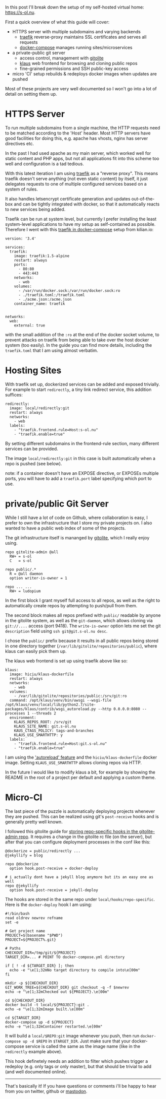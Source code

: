 In this post I'll break down the setup of my self-hosted virtual home: https://s-ol.nu.

First a quick overview of what this guide will cover:

- HTTPS server with multiple subdomains and varying backends
  - [traefik][traefik] reverse-proxy maintains SSL certificates and serves all requests
  - [docker-compose][docker-compose] manages running sites/microservices
- a private-public git server
  - access control, management with [gitolite][gitolite]
  - [klaus][klaus] web frontend for browsing and cloning public repos
  - fine-grained permissions and SSH public-key access
- micro 'CI' setup rebuilds & redeploys docker images when updates are pushed

Most of these projects are very well documented so I won't go into a lot of detail on setting them up.

# HTTPS Server
To run multiple subdomains from a single machine, the HTTP requests need to be matched according to the 'Host' header.
Most HTTP servers have good facilities for doing this, e.g. apache has vhosts, nginx has server directives etc.

In the past I had used apache as my main server, which worked well for static content and PHP apps,
but not all applications fit into this scheme too well and configuration is a tad tedious.

With this latest iteration I am using [traefik][traefik] as a "reverse proxy".
This means traefik doesn't serve anything (not even static content) by itself,
it just delegates requests to one of multiple configured services based on a system of rules.

It also handles letsencrypt certificate generation and updates out-of-the-box and can be tightly integrated with docker, 
so that it automatically reacts to new services being added.

Traefik can be run at system level, but currently I prefer installing the least system-level applications to have my setup
as self-contained as possible. Therefore I went with this [traefik in docker-compose][traefik-in-docker] setup from kilian.io:

    version: '3.4'

    services:
      traefik:
        image: traefik:1.5-alpine
        restart: always
        ports:
          - 80:80
          - 443:443
        networks:
          - web
        volumes:
          - /var/run/docker.sock:/var/run/docker.sock:ro
          - ./traefik.toml:/traefik.toml
          - ./acme.json:/acme.json
        container_name: traefik


    networks:
      web:
        external: true

with the small addition of the `:ro` at the end of the docker socket volume,
to prevent attacks on traefik from being able to take over the host docker system (too easily).
In the guide you can find more details, including the `traefik.toml` that I am using almost verbatim.

# Hosting Sites
With traefik set up, dockerized services can be added and exposed trivially.
For example to start `redirectly`, a tiny link redirect service, this addition suffices:

    redirectly:
      image: local/redirectly:git
      restart: always
      networks:
        - web
      labels:
        - "traefik.frontend.rule=Host:s-ol.nu"
        - "traefik.enable=true"

By setting different subdomains in the frontend-rule section, many different services can be provided.

The image `local/redirectly:git` in this case is built automatically when a repo is pushed (see below).

note: if a container doesn't have an EXPOSE directive, or EXPOSEs multiple ports,
you will have to add a `traefik.port` label specifying which port to use.

# private/public Git Server
While I still have a lot of code on Github, where collaboration is easy,
I prefer to own the infrastructure that I store my private projects on.
I also wanted to have a public web index of some of the projects.

The git infrastructure itself is mananged by [gitolite][gitolite], which I really enjoy using.

    repo gitolite-admin @all
      RW+ = s-ol
      C   = s-ol

    repo public/.*
      R = @all daemon
      option writer-is-owner = 1

    repo ... ...
      RW+ = ludopium

In the first block I grant myself full access to all repos, as well as the right to automatically create repos by
attempting to push/pull from them.

The second block makes all repos prefixed with `public/` readable by anyone in the gitolite system,
as well as the `git-daemon`, which allows cloning via `git://....` access (port 9418).
The `write-is-owner` option lets me set the git `description` field using `ssh git@git.s-ol.nu desc`.

I chose the `public/` prefix because it results in all public repos being stored in one directory together
(`/var/lib/gitolite/repositories/public`), where klaus can easily pick them up.

The klaus web frontend is set up using traefik above like so:

    klaus:
      image: hiciu/klaus-dockerfile
      restart: always
      networks:
        - web
      volumes:
        - /var/lib/gitolite/repositories/public:/srv/git:ro
      command: /opt/klaus/venv/bin/uwsgi --wsgi-file /opt/klaus/venv/local/lib/python2.7/site-packages/klaus/contrib/wsgi_autoreload.py --http 0.0.0.0:8080 --processes 1 --threads 2
      environment:
        KLAUS_REPOS_ROOT: /srv/git
        KLAUS_SITE_NAME: git.s-ol.nu
        KAUS_CTAGS_POLICY: tags-and-branches
        KLAUS_USE_SMARTHTTP: y
      labels:
        - "traefik.frontend.rule=Host:git.s-ol.nu"
        - "traefik.enable=true"

I am using the ['autoreload' feature][klaus-autoreload] and the `hiciu/klaus-dockerfile` docker image.
Setting `KLAUS_USE_SMARTHTTP` allows cloning repos via HTTP.

In the future I would like to modify klaus a bit, for example by showing the README in the root of a project per default
and applying a custom theme.

# Micro-CI
The last piece of the puzzle is automatically deploying projects whenever they are pushed.
This can be realized using git's `post-receive` hooks and is generally pretty well known.

I followed this gitolite guide for [storing repo-specific hooks in the gitolite-admin repo][gitolite-hooks].
It requires a change in the gitolite rc file (on the server), but after that you can configure deployment processes in the conf like this:

    @dockerize = public/redirectly ...
    @jekyllify = blog

    repo @dockerize
      option hook.post-receive = docker-deploy

    # i actually dont have a jekyll blog anymore but its an easy one as well
    repo @jekyllify
      option hook.post-receive = jekyll-deploy

The hooks are stored in the same repo under `local/hooks/repo-specific`.
Here is the `docker-deploy` hook I am using:

    #!/bin/bash
    read oldrev newrev refname
    set -e

    # Get project name
    PROJECT=$(basename "$PWD")
    PROJECT=${PROJECT%.git}

    # Paths
    CHECKOUT_DIR=/tmp/git/${PROJECT}
    TARGET_DIR=... # POINT TO docker-compose.yml directory

    if [ ! -d ${TARGET_DIR} ]; then
      echo -e "\e[1;32mNo target directory to compile into\e[00m"
    fi

    mkdir -p ${CHECKOUT_DIR}
    GIT_WORK_TREE=${CHECKOUT_DIR} git checkout -q -f $newrev
    echo -e "\e[1;32mChecked out ${PROJECT}.\e[00m"

    cd ${CHECKOUT_DIR}
    docker build -t local/${PROJECT}:git .
    echo -e "\e[1;32mImage built.\e[00m"

    cd ${TARGET_DIR}
    docker-compose up -d ${PROJECT}
    echo -e "\e[1;32mContainer restarted.\e[00m"

It will build a `local/$REPO:git` image whenever you push, then run `docker-compose up -d $REPO` in `$TARGET_DIR`.
Just make sure that your docker-compose service is called the same as the image name (like in the `redirectly` example above).

This hook definetely needs an addition to filter which pushes trigger a redeploy (e.g. only tags or only master),
but that should be trivial to add (and well documented online).

---

That's basically it!
If you have questions or comments i'll be happy to hear from you on twitter, github or [mastodon][merveilles].

[traefik]: https://traefik.io/
[docker-compose]: https://docs.docker.com/compose/
[gitolite]: http://gitolite.com/gitolite/index.html
[klaus]: https://github.com/jonashaag/klaus

[traefik-in-docker]: https://blog.kilian.io/server-setup/
[klaus-autoreload]: https://github.com/jonashaag/klaus/wiki/Autoreloader
[gitolite-hooks]: http://gitolite.com/gitolite/cookbook#v36-variation-repo-specific-hooks

[merveilles]: https://merveilles.town/@s_ol
